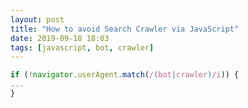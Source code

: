 ```yaml
---
layout: post
title: "How to avoid Search Crawler via JavaScript"
date: 2019-09-18 18:03
tags: [javascript, bot, crawler]
---
```


```javascript
if (!navigator.userAgent.match(/(bot|crawler)/i)) {
...
}
```
